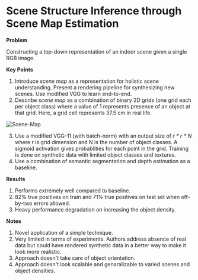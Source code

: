 # Scene Structure Inference through Scene Map Estimation

**Problem**

Constructing a top-down representation of an indoor scene given a single RGB image.

**Key Points**

1. Introduce *scene map* as a representation for holistic scene understanding. Present a rendering pipeline for synthesizing new scenes. Use modified VGG to learn end-to-end.
2. Describe *scene map* as a combination of binary 2D grids (one grid each per object class) where a value of 1 represents presence of an object at that grid. Here, a grid cell represents 37.5 cm in real life.

![Scene-Map](http://geometry.cs.ucl.ac.uk/projects/2016/scenemap/paper_docs/scenemap_example.png)

3. Use a modified VGG-11 (with batch-norm) with an output size of *r * r * N* where r is grid dimension and N is the number of object classes. A sigmoid activation gives probablities for each point in the grid. Training is done on synthetic data with limited object classes and textures.
4. Use a combination of semantic segmentation and depth estimation as a baseline. 

**Results**

1. Performs extremely well compared to baseline.
2. 82% true positives on train and 71% true positives on test set when off-by-two errors allowed.
3. Heavy performance degradation on increasing the object density.

**Notes**

1. Novel application of a simple technique.
2. Very limited in terms of experiments. Authors address absence of real data but could have rendered synthetic data in a better way to make it look more realistic.
3. Approach doesn't take care of object orientation.
4. Approach doesn't look scalable and genaralizable to varied scenes and object densities.